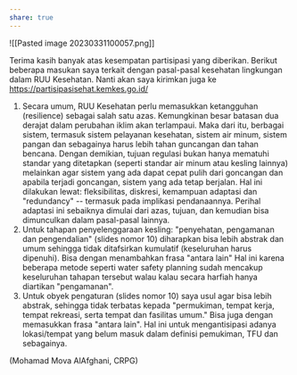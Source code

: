 ```yaml
---
share: true
---
```



![[Pasted image 20230331100057.png]]


Terima kasih banyak atas kesempatan partisipasi yang diberikan. Berikut beberapa masukan saya terkait dengan pasal-pasal kesehatan lingkungan dalam RUU Kesehatan. Nanti akan saya kirimkan juga ke https://partisipasisehat.kemkes.go.id/

1. Secara umum, RUU Kesehatan perlu memasukkan ketangguhan (resilience) sebagai salah satu azas. Kemungkinan besar batasan dua derajat dalam perubahan iklim akan terlampaui. Maka dari itu, berbagai sistem, termasuk sistem pelayanan kesehatan, sistem air minum, sistem pangan dan sebagainya harus lebih tahan guncangan dan tahan bencana. Dengan demikian, tujuan regulasi bukan hanya mematuhi standar yang ditetapkan (seperti standar air minum atau kesling lainnya) melainkan agar sistem yang ada dapat cepat pulih dari goncangan dan apabila terjadi goncangan, sistem yang ada tetap berjalan. Hal ini dilakukan lewat: fleksibilitas, diskresi, kemampuan adaptasi dan "redundancy" -- termasuk pada implikasi pendanaannya.  Perihal adaptasi ini sebaiknya dimulai dari azas, tujuan, dan kemudian bisa dimunculkan dalam pasal-pasal lainnya.
2. Untuk tahapan penyelenggaraan kesling: "penyehatan, pengamanan dan pengendalian" (slides nomor 10) diharapkan bisa lebih abstrak dan umum sehingga tidak ditafsirkan kumulatif (keseluruhan harus dipenuhi). Bisa dengan menambahkan frasa "antara lain" Hal ini karena beberapa metode seperti water safety planning sudah mencakup keseluruhan tahapan tersebut walau kalau secara harfiah hanya diartikan "pengamanan".
3. Untuk obyek pengaturan (slides nomor 10) saya usul agar bisa lebih abstrak, sehingga tidak terbatas kepada "permukiman, tempat kerja, tempat rekreasi, serta tempat dan fasilitas umum." Bisa juga dengan memasukkan frasa "antara lain". Hal ini untuk mengantisipasi adanya lokasi/tempat yang belum masuk dalam definisi pemukiman, TFU dan sebagainya.  

(Mohamad Mova AlAfghani, CRPG)